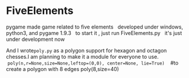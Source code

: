 # FiveElements
pygame made game related to five elements  
developed under windows, python3, and pygame 1.9.3  
to start it , just run FiveElements.py  
it's just under development now  
  
And I wrote`poly.py` as a polygon support for hexagon and octagon chesses.I am planning to make it a module for everyone to use.  
    `poly(n,r=None,size=None,leftop=(0,0), center=None, lie=True)`
    #to create a polygon with 8 edges
    poly(8,size=40)